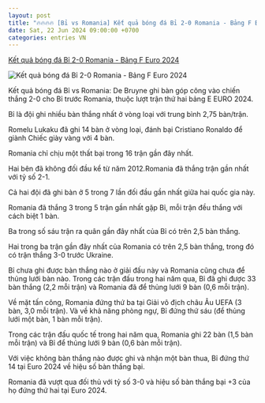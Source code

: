 ```yaml
---
layout: post
title: "🔥🔥🔥🔥 [Bỉ vs Romania] Kết quả bóng đá Bỉ 2-0 Romania - Bảng F Euro 2024"
date: Sat, 22 Jun 2024 09:00:00 +0700
categories: entries VN
---
```

[Kết quả bóng đá Bỉ 2-0 Romania - Bảng F Euro 2024](https://vietnamnet.vn/truc-tiep-bong-da-bi-vs-romania-bang-f-euro-2024-2294200.html)

![Kết quả bóng đá Bỉ 2-0 Romania - Bảng F Euro 2024](https://static-images.vnncdn.net/vps_images_publish/000001/000003/2024/6/23/truc-tiep-bong-da-bi-1-0-romania-lukaku-kien-tao-cho-tielemans-mo-ty-so-436.jpg?width=0&s=OQS-1hjQRcKakHExLMlruA)

Kết quả bóng đá Bỉ vs Romania: De Bruyne ghi bàn góp công vào chiến thắng 2-0 cho Bỉ trước Romania, thuộc lượt trận thứ hai bảng E EURO 2024.

Bỉ là đội ghi nhiều bàn thắng nhất ở vòng loại với trung bình 2,75 bàn/trận.

Romelu Lukaku đã ghi 14 bàn ở vòng loại, đánh bại Cristiano Ronaldo để giành Chiếc giày vàng với 4 bàn.

Romania chỉ chịu một thất bại trong 16 trận gần đây nhất.

Hai bên đã không đối đầu kể từ năm 2012.Romania đã thắng trận gần nhất với tỷ số 2-1.

Cả hai đội đã ghi bàn ở 5 trong 7 lần đối đầu gần nhất giữa hai quốc gia này.

Romania đã thắng 3 trong 5 trận gần nhất gặp Bỉ, mỗi trận đều thắng với cách biệt 1 bàn.

Ba trong số sáu trận ra quân gần đây nhất của Bỉ có trên 2,5 bàn thắng.

Hai trong ba trận gần đây nhất của Romania có trên 2,5 bàn thắng, trong đó có trận thắng 3-0 trước Ukraine.

Bỉ chưa ghi được bàn thắng nào ở giải đấu này và Romania cũng chưa để thủng lưới bàn nào. Trong các trận đấu trong hai năm qua, Bỉ đã ghi được 33 bàn thắng (2,2 mỗi trận) và Romania đã để thủng lưới 9 bàn (0,6 mỗi trận).

Về mặt tấn công, Romania đứng thứ ba tại Giải vô địch châu Âu UEFA (3 bàn, 3,0 mỗi trận). Và về khả năng phòng ngự, Bỉ đứng thứ sáu (để thủng lưới một bàn, 1 bàn mỗi trận).

Trong các trận đấu quốc tế trong hai năm qua, Romania ghi 22 bàn (1,5 bàn mỗi trận) và Bỉ để thủng lưới 9 bàn (0,6 bàn mỗi trận).

Với việc không bàn thắng nào được ghi và nhận một bàn thua, Bỉ đứng thứ 14 tại Euro 2024 về hiệu số bàn thắng bại.

Romania đã vượt qua đối thủ với tỷ số 3-0 và hiệu số bàn thắng bại +3 của họ đứng thứ hai tại Euro 2024.

